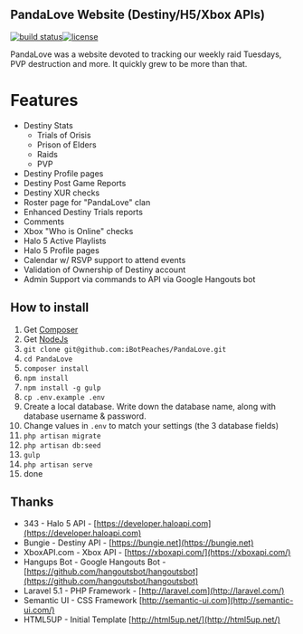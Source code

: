 ## PandaLove Website (Destiny/H5/Xbox APIs)

[![build status](https://gitlab.connortumbleson.com/ci/projects/1/status.png?ref=master)](https://gitlab.connortumbleson.com/ci/projects/1?ref=master)[![license](https://img.shields.io/badge/license-dbad-green.svg)](http://www.dbad-license.org/)

PandaLove was a website devoted to tracking our weekly raid Tuesdays, PVP destruction and more. It quickly grew to be more than that.

# Features
* Destiny Stats
    * Trials of Orisis
    * Prison of Elders
    * Raids
    * PVP
* Destiny Profile pages
* Destiny Post Game Reports
* Destiny XUR checks
* Roster page for "PandaLove" clan
* Enhanced Destiny Trials reports
* Comments
* Xbox "Who is Online" checks
* Halo 5 Active Playlists
* Halo 5 Profile pages
* Calendar w/ RSVP support to attend events
* Validation of Ownership of Destiny account
* Admin Support via commands to API via Google Hangouts bot

## How to install
1. Get [Composer](https://getcomposer.org/)
2. Get [NodeJs](http://nodejs.org/)
3. `git clone git@github.com:iBotPeaches/PandaLove.git`
4. `cd PandaLove`
5. `composer install`
6. `npm install`
7. `npm install -g gulp`
8. `cp .env.example .env`
9. Create a local database. Write down the database name, along with database username & password.
10. Change values in `.env` to match your settings (the 3 database fields)
11. `php artisan migrate`
12. `php artisan db:seed`
13. `gulp`
14. `php artisan serve`
15. done

## Thanks
* 343 - Halo 5 API - [https://developer.haloapi.com](https://developer.haloapi.com)
* Bungie - Destiny API - [https://bungie.net](https://bungie.net)
* XboxAPI.com - Xbox API - [https://xboxapi.com/](https://xboxapi.com/)
* Hangups Bot - Google Hangouts Bot - [https://github.com/hangoutsbot/hangoutsbot](https://github.com/hangoutsbot/hangoutsbot)
* Laravel 5.1 - PHP Framework - [http://laravel.com](http://laravel.com/)
* Semantic UI - CSS Framework [http://semantic-ui.com](http://semantic-ui.com/)
* HTML5UP - Initial Template [http://html5up.net/](http://html5up.net/)
